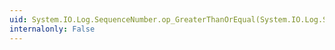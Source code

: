 ```yaml
---
uid: System.IO.Log.SequenceNumber.op_GreaterThanOrEqual(System.IO.Log.SequenceNumber,System.IO.Log.SequenceNumber)
internalonly: False
---
```

